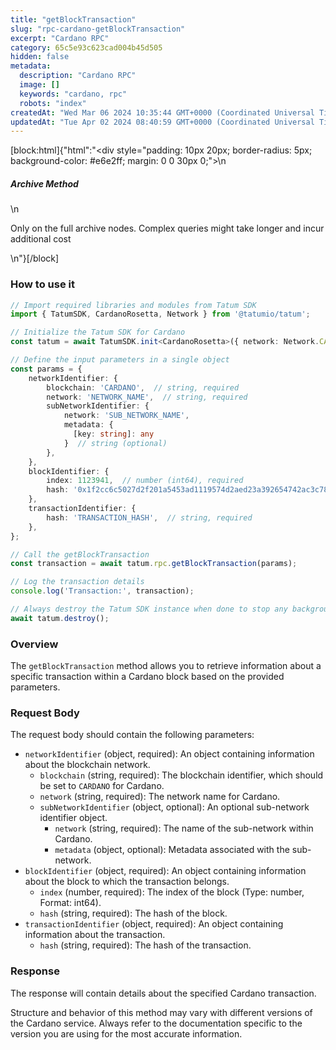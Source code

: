 ```yaml
---
title: "getBlockTransaction"
slug: "rpc-cardano-getBlockTransaction"
excerpt: "Cardano RPC"
category: 65c5e93c623cad004b45d505
hidden: false
metadata: 
  description: "Cardano RPC"
  image: []
  keywords: "cardano, rpc"
  robots: "index"
createdAt: "Wed Mar 06 2024 10:35:44 GMT+0000 (Coordinated Universal Time)"
updatedAt: "Tue Apr 02 2024 08:40:59 GMT+0000 (Coordinated Universal Time)"
---
```

[block:html]{"html":"<div style=\"padding: 10px 20px; border-radius: 5px; background-color: #e6e2ff; margin: 0 0 30px 0;\">\n  <h5>Archive Method</h5>\n  <p>Only on the full archive nodes. Complex queries might take longer and incur additional cost</p>\n</div>"}[/block]

### How to use it

```typescript
// Import required libraries and modules from Tatum SDK
import { TatumSDK, CardanoRosetta, Network } from '@tatumio/tatum';

// Initialize the Tatum SDK for Cardano
const tatum = await TatumSDK.init<CardanoRosetta>({ network: Network.CARDANO_ROSETTA });

// Define the input parameters in a single object
const params = {
    networkIdentifier: {
        blockchain: 'CARDANO',  // string, required
        network: 'NETWORK_NAME',  // string, required
        subNetworkIdentifier: {
            network: 'SUB_NETWORK_NAME',
            metadata: {
              [key: string]: any
            }  // string (optional)
        },
    },
    blockIdentifier: {
        index: 1123941,  // number (int64), required
        hash: '0x1f2cc6c5027d2f201a5453ad1119574d2aed23a392654742ac3c78783c071f85',  // string, required
    },
    transactionIdentifier: {
        hash: 'TRANSACTION_HASH',  // string, required
    },
};

// Call the getBlockTransaction
const transaction = await tatum.rpc.getBlockTransaction(params);

// Log the transaction details
console.log('Transaction:', transaction);

// Always destroy the Tatum SDK instance when done to stop any background processes
await tatum.destroy();
```

### Overview

The `getBlockTransaction` method allows you to retrieve information about a specific transaction within a Cardano block based on the provided parameters.

### Request Body

The request body should contain the following parameters:

- `networkIdentifier` (object, required): An object containing information about the blockchain network.
  - `blockchain` (string, required): The blockchain identifier, which should be set to `CARDANO` for Cardano.
  - `network` (string, required): The network name for Cardano.
  - `subNetworkIdentifier` (object, optional): An optional sub-network identifier object.
    - `network` (string, required): The name of the sub-network within Cardano.
    - `metadata` (object, optional): Metadata associated with the sub-network.
- `blockIdentifier` (object, required): An object containing information about the block to which the transaction belongs.
  - `index` (number, required): The index of the block (Type: number, Format: int64).
  - `hash` (string, required): The hash of the block.
- `transactionIdentifier` (object, required): An object containing information about the transaction.
  - `hash` (string, required): The hash of the transaction.

### Response

The response will contain details about the specified Cardano transaction.

Structure and behavior of this method may vary with different versions of the Cardano service. Always refer to the documentation specific to the version you are using for the most accurate information.